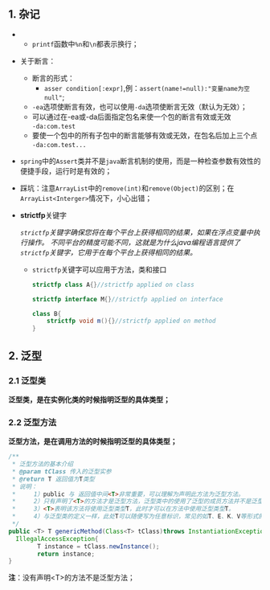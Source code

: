 ## 1. 杂记
* * `printf`函数中`%n`和`\n`都表示换行；

* 关于断言：
  - 断言的形式：
    - `asser condition[:expr]`,例：`assert(name!=null):"变量name为空null"`;
  - `-ea`选项使断言有效，也可以使用`-da`选项使断言无效（默认为无效）；
  - 可以通过在-ea或-da后面指定包名来使一个包的断言有效或无效  
    `-da:com.test`
  - 要使一个包中的所有子包中的断言能够有效或无效，在包名后加上三个点  
    `-da:com.test...`

* `spring`中的`Assert`类并不是`java`断言机制的使用，而是一种检查参数有效性的便捷手段，运行时是有效的；

* 踩坑：注意`ArrayList`中的`remove(int)`和`remove(Object)`的区别；在`ArrayList<Interger>`情况下，小心出错；    

* **strictfp**关键字

  *`strictfp`关键字确保您将在每个平台上获得相同的结果，如果在浮点变量中执行操作。 不同平台的精度可能不同，这就是为什么java编程语言提供了`strictfp`关键字，它用于在每个平台上获得相同的结果。* 

  * `strictfp`关键字可以应用于方法，类和接口 

    ```java
    strictfp class A{}//strictfp applied on class  
    
    strictfp interface M{}//strictfp applied on interface  
    
    class B{  
        strictfp void m(){}//strictfp applied on method  
    }
    ```



## 2. 泛型

### 2.1 泛型类

**泛型类，是在实例化类的时候指明泛型的具体类型；**



### 2.2 泛型方法

**泛型方法，是在调用方法的时候指明泛型的具体类型；**

```java
/**
 * 泛型方法的基本介绍
 * @param tClass 传入的泛型实参
 * @return T 返回值为T类型
 * 说明：
 *     1）public 与 返回值中间<T>非常重要，可以理解为声明此方法为泛型方法。
 *     2）只有声明了<T>的方法才是泛型方法，泛型类中的使用了泛型的成员方法并不是泛型方法。
 *     3）<T>表明该方法将使用泛型类型T，此时才可以在方法中使用泛型类型T。
 *     4）与泛型类的定义一样，此处T可以随便写为任意标识，常见的如T、E、K、V等形式的参数常用于表示泛型。
 */
public <T> T genericMethod(Class<T> tClass)throws InstantiationException ,
  IllegalAccessException{
        T instance = tClass.newInstance();
        return instance;
}
```

**注**：没有声明\<T>的方法不是泛型方法；